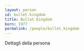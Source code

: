 ```yaml
---
layout: person
id: bullet.kingdom
title: Bullet Kingdom
born: 1977
permalink: /people/bullet.kingdom
---
```


Dettagli della persona 